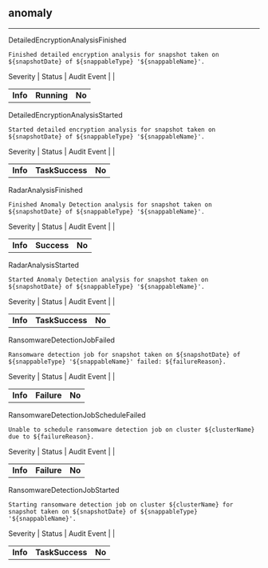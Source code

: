 ## anomaly

______________________________________________________________________

DetailedEncryptionAnalysisFinished

```text
Finished detailed encryption analysis for snapshot taken on ${snapshotDate} of ${snappableType} '${snappableName}'.
```

Severity | Status | Audit Event | |

|          |             |        |
| -------- | ----------- | ------ |
| **Info** | **Running** | **No** |

DetailedEncryptionAnalysisStarted

```text
Started detailed encryption analysis for snapshot taken on ${snapshotDate} of ${snappableType} '${snappableName}'.
```

Severity | Status | Audit Event | |

|          |                 |        |
| -------- | --------------- | ------ |
| **Info** | **TaskSuccess** | **No** |

RadarAnalysisFinished

```text
Finished Anomaly Detection analysis for snapshot taken on ${snapshotDate} of ${snappableType} '${snappableName}'.
```

Severity | Status | Audit Event | |

|          |             |        |
| -------- | ----------- | ------ |
| **Info** | **Success** | **No** |

RadarAnalysisStarted

```text
Started Anomaly Detection analysis for snapshot taken on ${snapshotDate} of ${snappableType} '${snappableName}'.
```

Severity | Status | Audit Event | |

|          |                 |        |
| -------- | --------------- | ------ |
| **Info** | **TaskSuccess** | **No** |

RansomwareDetectionJobFailed

```text
Ransomware detection job for snapshot taken on ${snapshotDate} of ${snappableType} '${snappableName}' failed: ${failureReason}.
```

Severity | Status | Audit Event | |

|          |             |        |
| -------- | ----------- | ------ |
| **Info** | **Failure** | **No** |

RansomwareDetectionJobScheduleFailed

```text
Unable to schedule ransomware detection job on cluster ${clusterName} due to ${failureReason}.
```

Severity | Status | Audit Event | |

|          |             |        |
| -------- | ----------- | ------ |
| **Info** | **Failure** | **No** |

RansomwareDetectionJobStarted

```text
Starting ransomware detection job on cluster ${clusterName} for snapshot taken on ${snapshotDate} of ${snappableType} '${snappableName}'.
```

Severity | Status | Audit Event | |

|          |                 |        |
| -------- | --------------- | ------ |
| **Info** | **TaskSuccess** | **No** |
